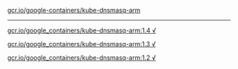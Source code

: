 [gcr.io/google-containers/kube-dnsmasq-arm](https://hub.docker.com/r/sqeven/kube-dnsmasq-arm/tags/) 

----
[gcr.io/google_containers/kube-dnsmasq-arm:1.4 √](https://hub.docker.com/r/sqeven/kube-dnsmasq-arm/tags/)

[gcr.io/google_containers/kube-dnsmasq-arm:1.3 √](https://hub.docker.com/r/sqeven/kube-dnsmasq-arm/tags/)

[gcr.io/google_containers/kube-dnsmasq-arm:1.2 √](https://hub.docker.com/r/sqeven/kube-dnsmasq-arm/tags/)

